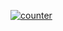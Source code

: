 

[![counter](https://hrt4qcam2l.execute-api.ap-northeast-1.amazonaws.com/dev/counter/aki-lua87/access-counter)](https://github.com/aki-lua87/access-counter)
